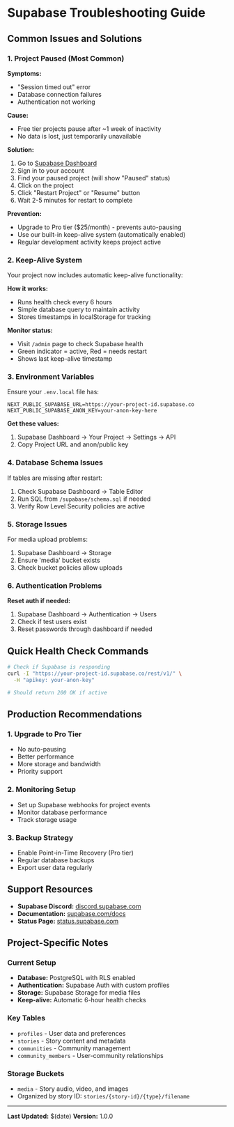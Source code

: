 # Supabase Troubleshooting Guide

## Common Issues and Solutions

### 1. Project Paused (Most Common)

**Symptoms:**
- "Session timed out" error
- Database connection failures
- Authentication not working

**Cause:**
- Free tier projects pause after ~1 week of inactivity
- No data is lost, just temporarily unavailable

**Solution:**
1. Go to [Supabase Dashboard](https://supabase.com/dashboard)
2. Sign in to your account
3. Find your paused project (will show "Paused" status)
4. Click on the project
5. Click "Restart Project" or "Resume" button
6. Wait 2-5 minutes for restart to complete

**Prevention:**
- Upgrade to Pro tier ($25/month) - prevents auto-pausing
- Use our built-in keep-alive system (automatically enabled)
- Regular development activity keeps project active

### 2. Keep-Alive System

Your project now includes automatic keep-alive functionality:

**How it works:**
- Runs health check every 6 hours
- Simple database query to maintain activity
- Stores timestamps in localStorage for tracking

**Monitor status:**
- Visit `/admin` page to check Supabase health
- Green indicator = active, Red = needs restart
- Shows last keep-alive timestamp

### 3. Environment Variables

Ensure your `.env.local` file has:
```
NEXT_PUBLIC_SUPABASE_URL=https://your-project-id.supabase.co
NEXT_PUBLIC_SUPABASE_ANON_KEY=your-anon-key-here
```

**Get these values:**
1. Supabase Dashboard → Your Project → Settings → API
2. Copy Project URL and anon/public key

### 4. Database Schema Issues

If tables are missing after restart:
1. Check Supabase Dashboard → Table Editor
2. Run SQL from `/supabase/schema.sql` if needed
3. Verify Row Level Security policies are active

### 5. Storage Issues

For media upload problems:
1. Supabase Dashboard → Storage
2. Ensure 'media' bucket exists
3. Check bucket policies allow uploads

### 6. Authentication Problems

**Reset auth if needed:**
1. Supabase Dashboard → Authentication → Users
2. Check if test users exist
3. Reset passwords through dashboard if needed

## Quick Health Check Commands

```bash
# Check if Supabase is responding
curl -I "https://your-project-id.supabase.co/rest/v1/" \
  -H "apikey: your-anon-key"

# Should return 200 OK if active
```

## Production Recommendations

### 1. Upgrade to Pro Tier
- No auto-pausing
- Better performance
- More storage and bandwidth
- Priority support

### 2. Monitoring Setup
- Set up Supabase webhooks for project events
- Monitor database performance
- Track storage usage

### 3. Backup Strategy
- Enable Point-in-Time Recovery (Pro tier)
- Regular database backups
- Export user data regularly

## Support Resources

- **Supabase Discord:** [discord.supabase.com](https://discord.supabase.com)
- **Documentation:** [supabase.com/docs](https://supabase.com/docs)
- **Status Page:** [status.supabase.com](https://status.supabase.com)

## Project-Specific Notes

### Current Setup
- **Database:** PostgreSQL with RLS enabled
- **Authentication:** Supabase Auth with custom profiles
- **Storage:** Supabase Storage for media files
- **Keep-alive:** Automatic 6-hour health checks

### Key Tables
- `profiles` - User data and preferences
- `stories` - Story content and metadata
- `communities` - Community management
- `community_members` - User-community relationships

### Storage Buckets
- `media` - Story audio, video, and images
- Organized by story ID: `stories/{story-id}/{type}/filename`

---

**Last Updated:** $(date)
**Version:** 1.0.0
